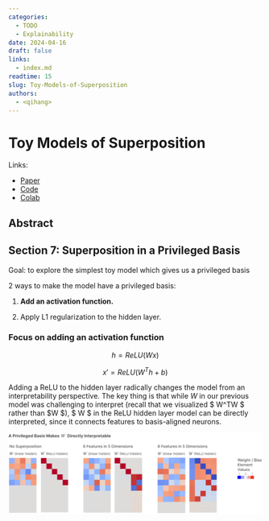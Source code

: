 ```yaml
---
categories:
  - TODO
  - Explainability
date: 2024-04-16
draft: false
links:
  - index.md
readtime: 15
slug: Toy-Models-of-Superposition
authors:
  - <qihang>
---
```

# Toy Models of Superposition
Links:
- [Paper](https://transformer-circuits.pub/2022/toy_model/index.html)
- [Code](https://github.com/anthropics/toy-models-of-superposition)
- [Colab](https://colab.research.google.com/github/anthropics/toy-models-of-superposition/blob/main/toy_models.ipynb)
<!-- more -->

## Abstract
## Section 7: Superposition in a Privileged Basis
Goal: to explore the simplest toy model which gives us a privileged basis

2 ways to make the model have a privileged basis:

1. **Add an activation function.**
   
2. Apply L1 regularization to the hidden layer.

### **Focus on adding an activation function**
$$
h = ReLU(Wx)
$$

$$
x' = ReLU(W^Th + b)
$$

Adding a ReLU to the hidden layer radically changes the model from an interpretability perspective. The key thing is that while $W$ in our previous model was challenging to interpret (recall that we visualized $ W^TW $ rather than $W $), $ W $ in the ReLU hidden layer model can be directly interpreted, since it connects features to basis-aligned neurons.

![img](../../assets/DBD7D38D-6C75-4991-8D33-E849693024C0.png)
